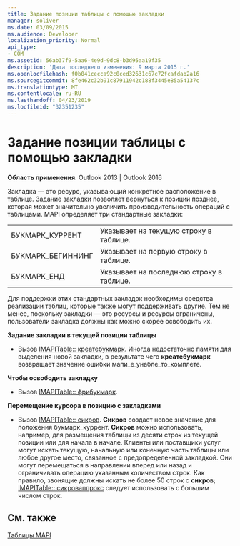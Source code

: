 ```yaml
---
title: Задание позиции таблицы с помощью закладки
manager: soliver
ms.date: 03/09/2015
ms.audience: Developer
localization_priority: Normal
api_type:
- COM
ms.assetid: 56ab37f9-5aa6-4e9d-9dc8-b3d95aa19f35
description: 'Дата последнего изменения: 9 марта 2015 г.'
ms.openlocfilehash: f0b041cecca92c0ced32631c67c72fcafdab2a16
ms.sourcegitcommit: 8fe462c32b91c87911942c188f3445e85a54137c
ms.translationtype: MT
ms.contentlocale: ru-RU
ms.lasthandoff: 04/23/2019
ms.locfileid: "32351235"
---
```

# <a name="setting-a-table-position-with-a-bookmark"></a>Задание позиции таблицы с помощью закладки

  
  
**Область применения**: Outlook 2013 | Outlook 2016 
  
Закладка — это ресурс, указывающий конкретное расположение в таблице. Задание закладки позволяет вернуться к позиции позднее, которая может значительно увеличить производительность операций с таблицами. MAPI определяет три стандартные закладки: 
  
|||
|:-----|:-----|
|БУКМАРК_КУРРЕНТ  <br/> |Указывает на текущую строку в таблице.  <br/> |
|БУКМАРК_БЕГИННИНГ  <br/> |Указывает на первую строку в таблице.  <br/> |
|БУКМАРК_ЕНД  <br/> |Указывает на последнюю строку в таблице.  <br/> |
   
Для поддержки этих стандартных закладок необходимы средства реализации таблиц, которые также могут поддерживать другие. Тем не менее, поскольку закладки — это ресурсы и ресурсы ограничены, пользователи закладка должны как можно скорее освободить их. 
  
 **Задание закладки в текущей позиции таблицы**
  
- Вызов [IMAPITable:: креатебукмарк](imapitable-createbookmark.md). Иногда недостаточно памяти для выделения новой закладки, в результате чего **креатебукмарк** возвращает значение ошибки мапи_е_унабле_то_комплете. 
    
 **Чтобы освободить закладку**
  
- Вызов [IMAPITable:: фрибукмарк](imapitable-freebookmark.md).
    
 **Перемещение курсора в позицию с закладками**
  
- Вызов [IMAPITable:: сикров](imapitable-seekrow.md). **Сикров** создает новое значение для положения букмарк_куррент. **Сикров** можно использовать, например, для размещения таблицы из десяти строк из текущей позиции или для начала в начале. Клиенты или поставщики услуг могут искать текущую, начальную или конечную часть таблицы или любое другое место, связанное с предопределенной закладкой. Они могут перемещаться в направлении вперед или назад и ограничивать операцию указанным количеством строк. Как правило, звонящие должны искать не более 50 строк с **сикров**; [IMAPITable:: сикроваппрокс](imapitable-seekrowapprox.md) следует использовать с большим числом строк. 
    
## <a name="see-also"></a>См. также



[Таблицы MAPI](mapi-tables.md)

